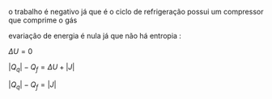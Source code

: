 
o trabalho é negativo já que é o ciclo de refrigeração possui um compressor que comprime o gás

evariação de energia é nula já que não há entropia :

$\Delta U = 0$

$|Q_{q}|-Q_{f}=\Delta U + |J|$

$|Q_{q}|-Q_{f}= |J|$



